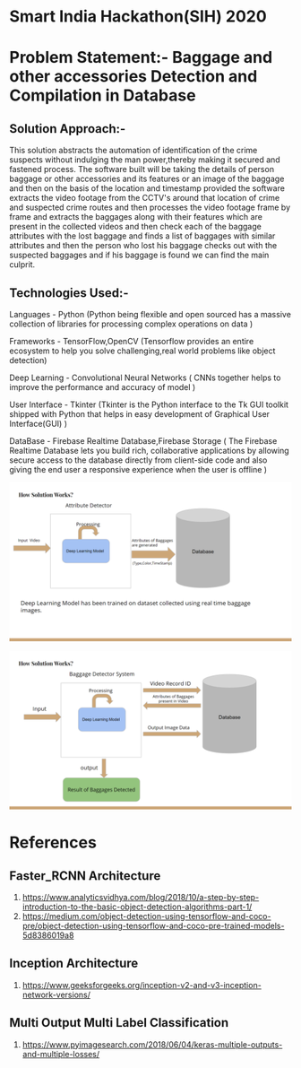 # Smart India Hackathon(SIH) 2020

# Problem Statement:- Baggage and other accessories Detection and Compilation in Database

## Solution Approach:-
This solution abstracts the automation of identification of the crime suspects without indulging the man power,thereby making it secured and fastened process. The software built will be taking the details of person baggage or other accessories and its features or an image of the baggage and then on the basis of the location and timestamp provided the software extracts the video footage from the CCTV's around that location of crime and suspected crime routes and then processes the video footage frame by frame and extracts the baggages along with their features which are present in the collected videos and then check each of the baggage attributes with the lost baggage and finds a list of baggages with similar attributes and then the person who lost his baggage checks out with the suspected baggages and if his baggage is found we can find the main culprit.

## Technologies Used:-
Languages - Python (Python being flexible and open sourced has a massive collection of libraries for processing complex operations on data )

Frameworks - TensorFlow,OpenCV (Tensorflow provides an entire ecosystem to help you solve challenging,real world problems like object detection) 

Deep Learning - Convolutional Neural Networks ( CNNs together helps to improve the performance and accuracy of model )

User Interface - Tkinter (Tkinter is the Python interface to the Tk GUI toolkit shipped with Python that helps in easy development of Graphical User Interface(GUI) )

DataBase - Firebase Realtime Database,Firebase Storage ( The Firebase Realtime Database lets you build rich, collaborative applications by allowing secure access to the database directly from client-side code and also giving the end user a responsive experience when the user is offline )

![Image 1](https://github.com/Rajeswari525/SIH/blob/master/pic-1.png?raw=true)

![Image 2](https://github.com/Rajeswari525/SIH/blob/master/pic-2.png?raw=true)


# References
## Faster_RCNN Architecture
1) https://www.analyticsvidhya.com/blog/2018/10/a-step-by-step-introduction-to-the-basic-object-detection-algorithms-part-1/
2) https://medium.com/object-detection-using-tensorflow-and-coco-pre/object-detection-using-tensorflow-and-coco-pre-trained-models-5d8386019a8
## Inception Architecture
1) https://www.geeksforgeeks.org/inception-v2-and-v3-inception-network-versions/
## Multi Output Multi Label Classification
1) https://www.pyimagesearch.com/2018/06/04/keras-multiple-outputs-and-multiple-losses/
